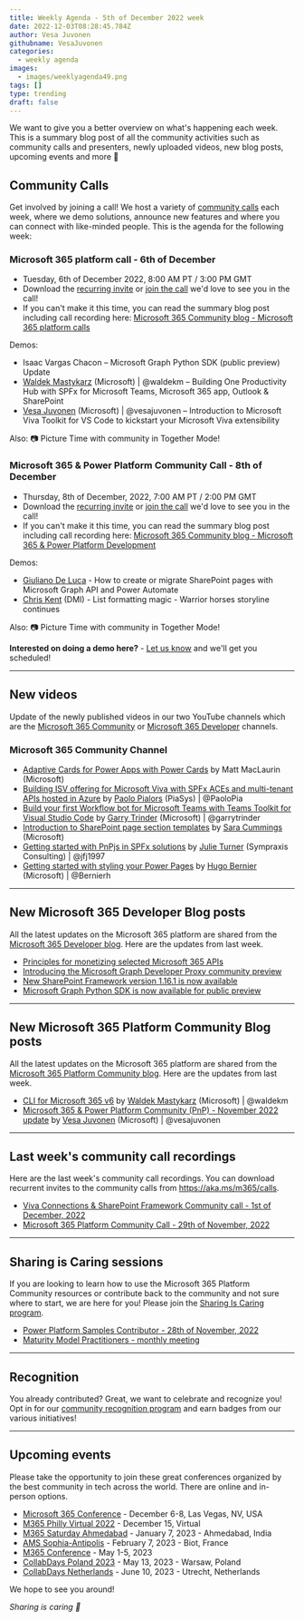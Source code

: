 ```yaml
---
title: Weekly Agenda - 5th of December 2022 week
date: 2022-12-03T08:28:45.784Z
author: Vesa Juvonen
githubname: VesaJuvonen
categories:
  - weekly agenda
images:
  - images/weeklyagenda49.png
tags: []
type: trending
draft: false
---
```


We want to give you a better overview on what's happening each week. This is a summary blog post of all the community activities such as community calls and presenters, newly uploaded videos, new blog posts, upcoming events and more 🚀


## Community Calls

Get involved by joining a call! We host a variety of [community calls](https://aka.ms/m365/calls) each week, where we demo solutions, announce new features and where you can connect with like-minded people. This is the agenda for the following week:

### Microsoft 365 platform call - 6th of December

* Tuesday, 6th of December 2022, 8:00 AM PT / 3:00 PM GMT
* Download the [recurring invite](https://aka.ms/m365-dev-call) or [join the call](https://aka.ms/m365-dev-call-join) we'd love to see you in the call!
* If you can't make it this time, you can read the summary blog post including call recording here: [Microsoft 365 Community blog - Microsoft 365 platform calls](https://pnp.github.io/blog/categories/microsoft-365-platform-call/)

Demos: 

* Isaac Vargas Chacon – Microsoft Graph Python SDK (public preview) Update
* [Waldek Mastykarz](https://twitter.com/waldekm) (Microsoft) | @waldekm – Building One Productivity Hub with SPFx for Microsoft Teams, Microsoft 365 app, Outlook & SharePoint
* [Vesa Juvonen](https://twitter.com/vesajuvonen) (Microsoft) | @vesajuvonen – Introduction to Microsoft Viva Toolkit for VS Code to kickstart your Microsoft Viva extensibility

Also: 📷 Picture Time with community in Together Mode!

### Microsoft 365 & Power Platform Community Call - 8th of December

* Thursday, 8th of December, 2022, 7:00 AM PT / 2:00 PM GMT
* Download the [recurring invite](https://aka.ms/spdev-sig-call) or [join the call](https://aka.ms/spdev-sig-call-join) we'd love to see you in the call!
* If you can't make it this time, you can read the summary blog post including call recording here: [Microsoft 365 Community blog - Microsoft 365 & Power Platform Development](https://pnp.github.io/blog/categories/microsoft-365-developer-community-call/)

Demos: 

* [Giuliano De Luca](https://twitter.com/DeLucaGiulian) - How to create or migrate SharePoint pages with Microsoft Graph API and Power Automate
* [Chris Kent](https://twitter.com/theChrisKent) (DMI) - List formatting magic - Warrior horses storyline continues

Also: 📷 Picture Time with community in Together Mode!

**Interested on doing a demo here?** - [Let us know](https://aka.ms/m365pnp/request/demo) and we'll get you scheduled!

---


## New videos

Update of the newly published videos in our two YouTube channels which are the [Microsoft 365 Community](https://www.youtube.com/channel/UC_mKdhw-V6CeCM7gTo_Iy7w) or [Microsoft 365 Developer](https://www.youtube.com/channel/UCV_6HOhwxYLXAGd-JOqKPoQ) channels.

### Microsoft 365 Community Channel
 
* [Adaptive Cards for Power Apps with Power Cards](https://www.youtube.com/watch?v=or4WL3ZHJwk) by Matt MacLaurin (Microsoft)  
* [Building ISV offering for Microsoft Viva with SPFx ACEs and multi-tenant APIs hosted in Azure](https://www.youtube.com/watch?v=6VEYD11m0TA) by [Paolo Pialors](https://twitter.com/PaoloPia) (PiaSys) | @PaoloPia
* [Build your first Workflow bot for Microsoft Teams with Teams Toolkit for Visual Studio Code](https://www.youtube.com/watch?v=rQIXOo0BevM) by [Garry Trinder](https://twitter.com/garrytrinder) (Microsoft) | @garrytrinder
* [Introduction to SharePoint page section templates](https://www.youtube.com/watch?v=YaFYjmDObtA) by [Sara Cummings](https://www.linkedin.com/in/sara-t-cummings/) (Microsoft)
* [Getting started with PnPjs in SPFx solutions](https://www.youtube.com/watch?v=DlOU4jfJjNY) by [Julie Turner](https://twitter.com/jfj1997) (Sympraxis Consulting) | @jfj1997
* [Getting started with styling your Power Pages](https://www.youtube.com/watch?v=ccU0UgQE0z8) by [Hugo Bernier](https://twitter.com/bernierh) (Microsoft) | @Bernierh 

---


## New Microsoft 365 Developer Blog posts

All the latest updates on the Microsoft 365 platform are shared from the [Microsoft 365 Developer blog](https://devblogs.microsoft.com/microsoft365dev/). Here are the updates from last week.

* [Principles for monetizing selected Microsoft 365 APIs](https://devblogs.microsoft.com/microsoft365dev/principles-for-monetizing-selected-microsoft-365-apis/)
* [Introducing the Microsoft Graph Developer Proxy community preview](https://devblogs.microsoft.com/microsoft365dev/introducing-the-microsoft-graph-developer-proxy-community-preview/)
* [New SharePoint Framework version 1.16.1 is now available](https://devblogs.microsoft.com/microsoft365dev/new-sharepoint-framework-version-1-16-1-is-available/)
* [Microsoft Graph Python SDK is now available for public preview](https://devblogs.microsoft.com/microsoft365dev/introducing-the-microsoft-graph-python-sdk-now-available-for-public-preview/)

---


## New Microsoft 365 Platform Community Blog posts

All the latest updates on the Microsoft 365 platform are shared from the [Microsoft 365 Platform Community blog](https://pnp.github.io/blog/). Here are the updates from last week.

* [CLI for Microsoft 365 v6](https://pnp.github.io/blog/cli-for-microsoft-365/cli-for-microsoft-365-v6-0/) by [Waldek Mastykarz](https://twitter.com/waldekm) (Microsoft) | @waldekm 
* [Microsoft 365 & Power Platform Community (PnP) - November 2022 update](https://pnp.github.io/blog/microsoft-365-platform-community-update/22-11-24/) by [Vesa Juvonen](https://twitter.com/vesajuvonen) (Microsoft) | @vesajuvonen


---

## Last week's community call recordings

Here are the last week's community call recordings. You can download recurrent invites to the community calls from https://aka.ms/m365/calls.

* [Viva Connections & SharePoint Framework Community call - 1st of December, 2022](https://pnp.github.io/blog/microsoft-viva-and-spfx-community-call/2022-12-01/)
* [Microsoft 365 Platform Community Call - 29th of November, 2022](https://pnp.github.io/blog/microsoft-365-platform-community-call/2022-11-29/)


---


## Sharing is Caring sessions

If you are looking to learn how to use the Microsoft 365 Platform Community resources or contribute back to the community and not sure where to start, we are here for you! Please join the [Sharing Is Caring program](https://pnp.github.io/sharing-is-caring/).

* [Power Platform Samples Contributor - 28th of November, 2022](https://forms.office.com/pages/responsepage.aspx?id=KtIy2vgLW0SOgZbwvQuRaXDXyCl9DkBHq4A2OG7uLpdUN0hMNTRPWVVWTkhFTk9QQzhFSTRIS1JLSC4u)
* [Maturity Model Practitioners - monthly meeting](https://aka.ms/mm4m365/invite)

---

## Recognition

You already contributed? Great, we want to celebrate and recognize you! Opt in for our [community recognition program](https://pnp.github.io/recognitionprogram/) and earn badges from our various initiatives! 

---

## Upcoming events

Please take the opportunity to join these great conferences organized by the best community in tech across the world. There are online and in-person options.

* [Microsoft 365 Conference](https://m365conf.com/#!/) - December 6-8, Las Vegas, NV, USA
* [M365 Philly Virtual 2022](https://www.communitydays.org/event/2022-12-15/m365-philly-virtual-2022) - December 15, Virtual
* [M365 Saturday Ahmedabad](https://www.communitydays.org/event/2023-01-07/m365-saturday-ahmedabad) - January 7, 2023 - Ahmedabad, India
* [AMS Sophia-Antipolis](https://www.communitydays.org/event/2023-02-07/ams-sophia-antipolis) - February 7, 2023 - Biot, France
* [M365 Conference](https://sharepointna.com/) - May 1-5, 2023
* [CollabDays Poland 2023](https://www.communitydays.org/event/2023-05-13/collabdays-poland-2023) - May 13, 2023 - Warsaw, Poland
* [CollabDays Netherlands](https://www.communitydays.org/event/2023-06-10/collabdays-netherlands-2023) - June 10, 2023 - Utrecht, Netherlands

We hope to see you around!

_Sharing is caring 🧡_


